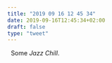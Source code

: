 ```yaml
---
title: "2019 09 16 12 45 34"
date: 2019-09-16T12:45:34+02:00
draft: false
type: "tweet"
---
```

<a href="https://music.apple.com/fr/playlist/jazz-chill/pl.63271312c084419891982eab46cc68ac" class="iconfont icon-music" title="rss"></a> &nbsp; Some *Jazz Chill*.
